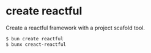 # create reactful

Create a reactful framework with a project scafold tool.

```bash
$ bun create reactful
$ bunx creact-reactful
```
